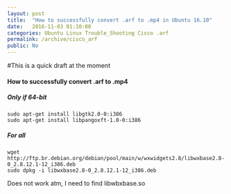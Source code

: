 ```yaml
---
layout: post
title:  "How to successfully convert .arf to .mp4 in Ubuntu 16.10"
date:   2016-11-03 01:10:00
categories: Ubuntu Linux Trouble_Shooting Cisco .arf
permalink: /archive/cisco_arf
public: No
---
```


#This is a quick draft at the moment

#### How to successfully convert .arf to .mp4

##### Only if 64-bit
    sudo apt-get install libgtk2.0-0:i386
    sudo apt-get install libpangoxft-1.0-0:i386

##### For all
    wget http://ftp.br.debian.org/debian/pool/main/w/wxwidgets2.8/libwxbase2.8-0_2.8.12.1-12_i386.deb
    sudo dpkg -i libwxbase2.8-0_2.8.12.1-12_i386.deb

Does not work atm, I need to find libwbxbase.so 
